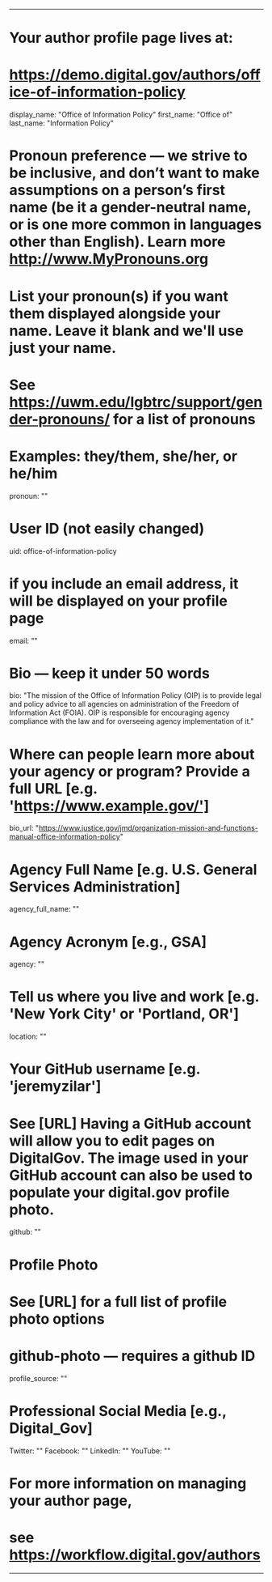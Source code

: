 
---

# Your author profile page lives at:
# https://demo.digital.gov/authors/office-of-information-policy

display_name: "Office of Information Policy"
first_name: "Office of"
last_name: "Information Policy"

# Pronoun preference — we strive to be inclusive, and don’t want to make assumptions on a person’s first name (be it a gender-neutral name, or is one more common in languages other than English). Learn more http://www.MyPronouns.org
# List your pronoun(s) if you want them displayed alongside your name. Leave it blank and we'll use just your name.
# See https://uwm.edu/lgbtrc/support/gender-pronouns/ for a list of pronouns
# Examples: they/them, she/her, or he/him
pronoun: ""

# User ID (not easily changed)
uid: office-of-information-policy

# if you include an email address, it will be displayed on your profile page
email: ""

# Bio — keep it under 50 words
bio: "The mission of the Office of Information Policy (OIP) is to provide legal and policy advice to all agencies on administration of the Freedom of Information Act (FOIA). OIP is responsible for encouraging agency compliance with the law and for overseeing agency implementation of it."

# Where can people learn more about your agency or program? Provide a full URL [e.g. 'https://www.example.gov/']
bio_url: "https://www.justice.gov/jmd/organization-mission-and-functions-manual-office-information-policy"

# Agency Full Name [e.g. U.S. General Services Administration]
agency_full_name: ""

# Agency Acronym [e.g., GSA]
agency: ""

# Tell us where you live and work [e.g. 'New York City' or 'Portland, OR']
location: ""

# Your GitHub username [e.g. 'jeremyzilar']
# See [URL] Having a GitHub account will allow you to edit pages on DigitalGov. The image used in your GitHub account can also be used to populate your digital.gov profile photo.
github: ""

# Profile Photo
# See [URL] for a full list of profile photo options
# github-photo — requires a github ID
profile_source: ""

# Professional Social Media [e.g., Digital_Gov]
Twitter: ""
Facebook: ""
LinkedIn: ""
YouTube: ""

# For more information on managing your author page,
# see https://workflow.digital.gov/authors

---
